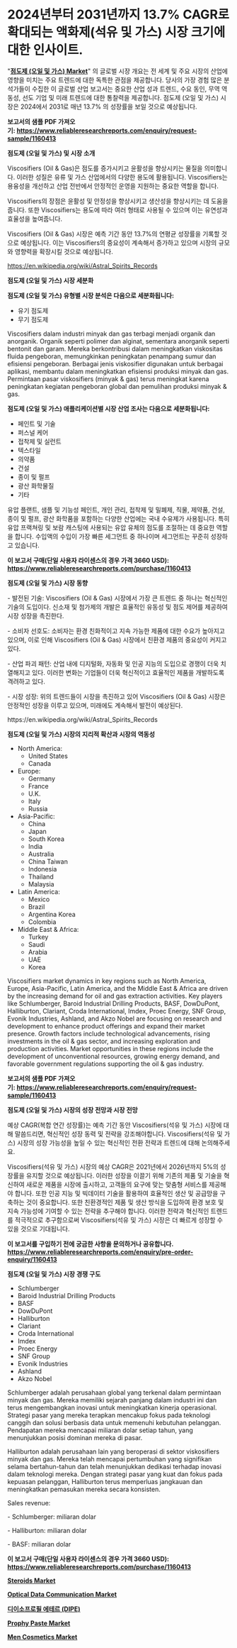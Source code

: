 <p><h1>2024년부터 2031년까지 13.7% CAGR로 확대되는 액화제(석유 및 가스) 시장 크기에 대한 인사이트.</h1></p><p>"<strong><a href="https://www.reliableresearchreports.com/global-viscosifiers-market-in-global-r1160413">점도제 (오일 및 가스) Market</a></strong>" 의 글로벌 시장 개요는 전 세계 및 주요 시장의 산업에 영향을 미치는 주요 트렌드에 대한 독특한 관점을 제공합니다. 당사의 가장 경험 많은 분석가들이 수집한 이 글로벌 산업 보고서는 중요한 산업 성과 트렌드, 수요 동인, 무역 역동성, 선도 기업 및 미래 트렌드에 대한 통찰력을 제공합니다. 점도제 (오일 및 가스) 시장은 2024에서 2031로 매년 13.7% 의 성장률을 보일 것으로 예상됩니다.</p>
<p><strong>보고서의 샘플 PDF 가져오기:&nbsp;<a href="https://www.reliableresearchreports.com/enquiry/request-sample/1160413">https://www.reliableresearchreports.com/enquiry/request-sample/1160413</a></strong></p>
<p><strong>점도제 (오일 및 가스) 및 시장 소개</strong></p>
<p><p>Viscosifiers (Oil & Gas)은 점도를 증가시키고 윤활성을 향상시키는 물질을 의미합니다. 이러한 성질은 유류 및 가스 산업에서의 다양한 용도에 활용됩니다. Viscosifiers는 용융성을 개선하고 산업 전반에서 안정적인 운영을 지원하는 중요한 역할을 합니다. </p><p>Viscosifiers의 장점은 윤활성 및 안정성을 향상시키고 생산성을 향상시키는 데 도움을 줍니다. 또한 Viscosifiers는 용도에 따라 여러 형태로 사용될 수 있으며 이는 유연성과 효율성을 높여줍니다. </p><p>Viscosifiers (Oil & Gas) 시장은 예측 기간 동안 13.7%의 연평균 성장률을 기록할 것으로 예상됩니다. 이는 Viscosifiers의 중요성이 계속해서 증가하고 있으며 시장의 규모와 영향력을 확장시킬 것으로 예상됩니다.</p></p>
<p><a href="https://en.wikipedia.org/wiki/Astral_Spirits_Records">https://en.wikipedia.org/wiki/Astral_Spirits_Records</a></p>
<p><strong>점도제 (오일 및 가스) 시장 세분화</strong></p>
<p><strong>점도제 (오일 및 가스) 유형별 시장 분석은 다음으로 세분화됩니다:</strong></p>
<p><ul><li>유기 점도제</li><li>무기 점도제</li></ul></p>
<p><p>Viscosifiers dalam industri minyak dan gas terbagi menjadi organik dan anorganik. Organik seperti polimer dan alginat, sementara anorganik seperti bentonit dan garam. Mereka berkontribusi dalam meningkatkan viskositas fluida pengeboran, memungkinkan peningkatan penampang sumur dan efisiensi pengeboran. Berbagai jenis viskosifier digunakan untuk berbagai aplikasi, membantu dalam meningkatkan efisiensi produksi minyak dan gas. Permintaan pasar viskosifiers (minyak & gas) terus meningkat karena peningkatan kegiatan pengeboran global dan pemulihan produksi minyak & gas.</p></p>
<p><strong>점도제 (오일 및 가스) 애플리케이션별 시장 산업 조사는 다음으로 세분화됩니다:</strong></p>
<p><ul><li>페인트 및 기술</li><li>퍼스널 케어</li><li>접착제 및 실런트</li><li>텍스타일</li><li>의약품</li><li>건설</li><li>종이 및 펄프</li><li>광산 화학물질</li><li>기타</li></ul></p>
<p><p>유압 플랜트, 샘플 및 기능성 페인트, 개인 관리, 접착제 및 밀폐제, 직물, 제약품, 건설, 종이 및 펄프, 광산 화학품을 포함하는 다양한 산업에는 국내 수유제가 사용됩니다. 특히 유압 프랙쳐링 및 보람 캐스팅에 사용되는 유압 유체의 점도를 조절하는 데 중요한 역할을 합니다. 수입액의 수입이 가장 빠른 세그먼트 중 하나이며 세그먼트는 꾸준히 성장하고 있습니다.</p></p>
<p><strong>이 보고서 구매(단일 사용자 라이센스의 경우 가격 3660 USD): <a href="https://www.reliableresearchreports.com/purchase/1160413">https://www.reliableresearchreports.com/purchase/1160413</a></strong></p>
<p><strong>점도제 (오일 및 가스) 시장 동향</strong></p>
<p><p>- 발전된 기술: Viscosifiers (Oil & Gas) 시장에서 가장 큰 트렌드 중 하나는 혁신적인 기술의 도입이다. 신소재 및 첨가제의 개발은 효율적인 유동성 및 점도 제어를 제공하여 시장 성장을 촉진한다.</p><p>- 소비자 선호도: 소비자는 환경 친화적이고 지속 가능한 제품에 대한 수요가 높아지고 있으며, 이로 인해 Viscosifiers (Oil & Gas) 시장에서 친환경 제품의 중요성이 커지고 있다.</p><p>- 산업 파괴 패턴: 산업 내에 디지털화, 자동화 및 인공 지능의 도입으로 경쟁이 더욱 치열해지고 있다. 이러한 변화는 기업들이 더욱 혁신적이고 효율적인 제품을 개발하도록 격려하고 있다.</p><p>- 시장 성장: 위의 트렌드들이 시장을 촉진하고 있어 Viscosifiers (Oil & Gas) 시장은 안정적인 성장을 이루고 있으며, 미래에도 계속해서 발전이 예상된다.</p></p>
<p>https://en.wikipedia.org/wiki/Astral_Spirits_Records</p>
<p><strong>점도제 (오일 및 가스) 시장의 지리적 확산과 시장의 역동성</strong></p>
<p><ul>
    <li>
        North America:
        <ul>
            <li>United States</li>
            <li>Canada</li>
        </ul>
    </li>
    <li>
        Europe:
        <ul>
            <li>Germany</li>
            <li>France</li>
            <li>U.K.</li>
            <li>Italy</li>
            <li>Russia</li>
        </ul>
    </li>
    <li>
        Asia-Pacific:
        <ul>
            <li>China</li>
            <li>Japan</li>
            <li>South Korea</li>
            <li>India</li>
            <li>Australia</li>
            <li>China Taiwan</li>
            <li>Indonesia</li>
            <li>Thailand</li>
            <li>Malaysia</li>
        </ul>
    </li>
    <li>
        Latin America:
        <ul>
            <li>Mexico</li>
            <li>Brazil</li>
            <li>Argentina Korea</li>
            <li>Colombia</li>
        </ul>
    </li>
    <li>
        Middle East & Africa:
        <ul>
            <li>Turkey</li>
            <li>Saudi</li>
            <li>Arabia</li>
            <li>UAE</li>
            <li>Korea</li>
        </ul>
    </li>
    </ul></p>
<p><p>Viscosifiers market dynamics in key regions such as North America, Europe, Asia-Pacific, Latin America, and the Middle East & Africa are driven by the increasing demand for oil and gas extraction activities. Key players like Schlumberger, Baroid Industrial Drilling Products, BASF, DowDuPont, Halliburton, Clariant, Croda International, Imdex, Proec Energy, SNF Group, Evonik Industries, Ashland, and Akzo Nobel are focusing on research and development to enhance product offerings and expand their market presence. Growth factors include technological advancements, rising investments in the oil & gas sector, and increasing exploration and production activities. Market opportunities in these regions include the development of unconventional resources, growing energy demand, and favorable government regulations supporting the oil & gas industry.</p></p>
<p><strong>보고서의 샘플 PDF 가져오기:&nbsp;<a href="https://www.reliableresearchreports.com/enquiry/request-sample/1160413">https://www.reliableresearchreports.com/enquiry/request-sample/1160413</a></strong></p>
<p><strong>점도제 (오일 및 가스) 시장의 성장 전망과 시장 전망</strong></p>
<p><p>예상 CAGR(복합 연간 성장률)는 예측 기간 동안 Viscosifiers(석유 및 가스) 시장에 대해 말씀드리면, 혁신적인 성장 동력 및 전략을 강조해야합니다. Viscosifiers(석유 및 가스) 시장의 성장 가능성을 높일 수 있는 혁신적인 전환 전략과 트렌드에 대해 논의해주세요.</p><p>Viscosifiers(석유 및 가스) 시장의 예상 CAGR은 2021년에서 2026년까지 5%의 성장률을 유지할 것으로 예상됩니다. 이러한 성장을 이끌기 위해 기존의 제품 및 기술을 혁신하여 새로운 제품을 시장에 출시하고, 고객들의 요구에 맞는 맞춤형 서비스를 제공해야 합니다. 또한 인공 지능 및 빅데이터 기술을 활용하여 효율적인 생산 및 공급망을 구축하는 것이 중요합니다. 또한 친환경적인 제품 및 생산 방식을 도입하여 환경 보호 및 지속 가능성에 기여할 수 있는 전략을 추구해야 합니다. 이러한 전략과 혁신적인 트렌드를 적극적으로 추구함으로써 Viscosifiers(석유 및 가스) 시장은 더 빠르게 성장할 수 있을 것으로 기대됩니다.</p></p>
<p><strong>이 보고서를 구입하기 전에 궁금한 사항을 문의하거나 공유합니다. <a href="https://www.reliableresearchreports.com/enquiry/pre-order-enquiry/1160413">https://www.reliableresearchreports.com/enquiry/pre-order-enquiry/1160413</a></strong></p>
<p><strong>점도제 (오일 및 가스) 시장 경쟁 구도</strong></p>
<p><ul><li>Schlumberger</li><li>Baroid Industrial Drilling Products</li><li>BASF</li><li>DowDuPont</li><li>Halliburton</li><li>Clariant</li><li>Croda International</li><li>Imdex</li><li>Proec Energy</li><li>SNF Group</li><li>Evonik Industries</li><li>Ashland</li><li>Akzo Nobel</li></ul></p>
<p><p>Schlumberger adalah perusahaan global yang terkenal dalam permintaan minyak dan gas. Mereka memiliki sejarah panjang dalam industri ini dan terus mengembangkan inovasi untuk meningkatkan kinerja operasional. Strategi pasar yang mereka terapkan mencakup fokus pada teknologi canggih dan solusi berbasis data untuk memenuhi kebutuhan pelanggan. Pendapatan mereka mencapai miliaran dolar setiap tahun, yang menunjukkan posisi dominan mereka di pasar.</p><p>Halliburton adalah perusahaan lain yang beroperasi di sektor viskosifiers minyak dan gas. Mereka telah mencapai pertumbuhan yang signifikan selama bertahun-tahun dan telah menunjukkan dedikasi terhadap inovasi dalam teknologi mereka. Dengan strategi pasar yang kuat dan fokus pada kepuasan pelanggan, Halliburton terus memperluas jangkauan dan meningkatkan pemasukan mereka secara konsisten.</p><p>Sales revenue:</p><p>- Schlumberger: miliaran dolar</p><p>- Halliburton: miliaran dolar</p><p>- BASF: miliaran dolar</p></p>
<p><strong>이 보고서 구매(단일 사용자 라이센스의 경우 가격 3660 USD): <a href="https://www.reliableresearchreports.com/purchase/1160413">https://www.reliableresearchreports.com/purchase/1160413</a></strong></p>
<p><strong><p><a href="https://github.com/sarohimweaach77/Market-Research-Report-List-1/blob/main/steroids-market.md">Steroids Market</a></p><p><a href="https://www.linkedin.com/pulse/exploring-optical-data-communication-market-dynamics-global-trends-iksif?trackingId=4d7SFcVsR2CN9Z68pyIimQ%3D%3D">Optical Data Communication Market</a></p><p><a href="https://github.com/shampaakter36/Market-Research-Report-List-2/blob/main/562376684990.md">디이소프로필 에테르 (DIPE)</a></p><p><a href="https://github.com/nigngrjl95/Market-Research-Report-List-1/blob/main/prophy-paste-market.md">Prophy Paste Market</a></p><p><a href="https://www.linkedin.com/pulse/men-cosmetics-market-emerging-trends-future-prospects-period-mpb1c?trackingId=dqyo3XdgT9elHGiMVk7Y%2Fw%3D%3D">Men Cosmetics Market</a></p></strong></p>
<p></p>